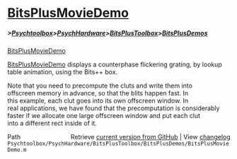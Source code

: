 # [BitsPlusMovieDemo](BitsPlusMovieDemo)
##### >[Psychtoolbox](Psychtoolbox)>[PsychHardware](PsychHardware)>[BitsPlusToolbox](BitsPlusToolbox)>[BitsPlusDemos](BitsPlusDemos)

[BitsPlusMovieDemo](BitsPlusMovieDemo)  
  
[BitsPlusMovieDemo](BitsPlusMovieDemo) displays a counterphase flickering grating, by lookup  
table animation, using the Bits++ box.  
  
Note that you need to precompute the cluts and write them into  
offscreen memory in advance, so that the blits happen fast.  In  
this example, each clut goes into its own offscreen window.  In  
real applications, we have found that the precomputation is considerably  
faster if we allocate one large offscreen window and put each clut  
into a different rect inside of it.  




<div class="code_header" style="text-align:right;">
  <span style="float:left;">Path&nbsp;&nbsp;</span> <span class="counter">Retrieve <a href=
  "https://raw.github.com/Psychtoolbox-3/Psychtoolbox-3/beta/Psychtoolbox/PsychHardware/BitsPlusToolbox/BitsPlusDemos/BitsPlusMovieDemo.m">current version from GitHub</a> | View <a href=
  "https://github.com/Psychtoolbox-3/Psychtoolbox-3/commits/beta/Psychtoolbox/PsychHardware/BitsPlusToolbox/BitsPlusDemos/BitsPlusMovieDemo.m">changelog</a></span>
</div>
<div class="code">
  <code>Psychtoolbox/PsychHardware/BitsPlusToolbox/BitsPlusDemos/BitsPlusMovieDemo.m</code>
</div>

